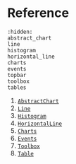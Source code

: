 # Reference

```{toctree}
:hidden:
abstract_chart
line
histogram
horizontal_line
charts
events
topbar
toolbox
tables

```


1. [`AbstractChart`](#AbstractChart)
2. [`Line`](#Line)
3. [`Histogram`](#Histogram)
3. [`HorizontalLine`](#HorizontalLine)
4. [`Charts`](#charts)
5. [`Events`](./events.md)
6. [`Toolbox`](#ToolBox)
7. [`Table`](#Table)
